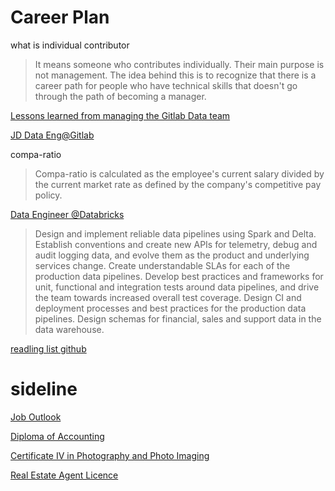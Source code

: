 # Career Plan

what is individual contributor

> It means someone who contributes individually. Their main purpose is not management. The idea behind this is to recognize that there is a career path for people who have technical skills that doesn't go through the path of becoming a manager.

[Lessons learned from managing the Gitlab Data team](https://about.gitlab.com/blog/2020/02/10/lessons-learned-as-data-team-manager/)

[JD Data Eng@Gitlab](https://about.gitlab.com/job-families/finance/data-engineer/)

compa-ratio

> Compa-ratio is calculated as the employee's current salary divided by the current market rate as defined by the company's competitive pay policy. 

[Data Engineer @Databricks](https://databricks.com/company/careers/open-positions/job?gh_jid=4103098002)

> Design and implement reliable data pipelines using Spark and Delta.
Establish conventions and create new APIs for telemetry, debug and audit logging data, and evolve them as the product and underlying services change.
Create understandable SLAs for each of the production data pipelines.
Develop best practices and frameworks for unit, functional and integration tests around data pipelines, and drive the team towards increased overall test coverage.
Design CI and deployment processes and best practices for the production data pipelines.
Design schemas for financial, sales and support data in the data warehouse.

[readling list github](https://github.com/2007anu/myBooks)

# sideline

[Job Outlook](https://www.joboutlook.gov.au/)

[Diploma of Accounting](https://www.tafensw.edu.au/offering/-/o/o/FNS50217-01V02-20OTE-011/Diploma-of-Accounting)

[Certificate IV in Photography and Photo Imaging](https://www.tafensw.edu.au/course/-/c/c/CUA41115-01/Certificate-IV-in-Photography-and-Photo-Imaging)

[Real Estate Agent Licence](https://www.fairtrading.nsw.gov.au/housing-and-property/property-professionals/recent-law-reforms/real-estate-agents-licence)
